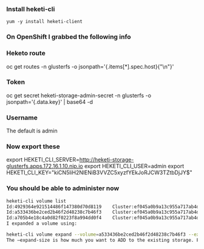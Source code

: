 

### Install heketi-cli 

```yum -y install heketi-client```

### On OpenShift I grabbed the following info
### Heketo route
oc get routes -n glusterfs -o jsonpath='{.items[*].spec.host}{"\n"}'

### Token

oc get secret heketi-storage-admin-secret -n glusterfs  -o jsonpath='{.data.key}' | base64 -d

### Username
The default is admin

### Now export these
export HEKETI_CLI_SERVER=http://heketi-storage-glusterfs.apps.172.16.1.10.nip.io
export HEKETI_CLI_USER=admin
export HEKETI_CLI_KEY="kiCN5liH2NlENiB3VVZC5xyzfYEkJoRJCW3TZtbDjJY$"


### You should be able to administer now
```sh
heketi-cli volume list
Id:4929364e921514486f147380d70d8119    Cluster:ef045a0b9a13c955a717ab4d6b4e1e3b    Name:heketidbstorage
Id:a533436be2ced2b46f2d48238c7b46f3    Cluster:ef045a0b9a13c955a717ab4d6b4e1e3b    Name:glusterfs-registry-volume
Id:a705b4e18c4a0d82f0223f8a994dd0f4    Cluster:ef045a0b9a13c955a717ab4d6b4e1e3b    Name:vol_a705b4e18c4a0d82f0223f8a994dd0f4
I expanded a volume using:

heketi-cli volume expand --volume=a533436be2ced2b46f2d48238c7b46f3 --expand-size=5
The –expand-size is how much you want to ADD to the existing storage. For example; if the volume was 10GB and you passwd –expand-size=5, it'll now be 15GB.
```
